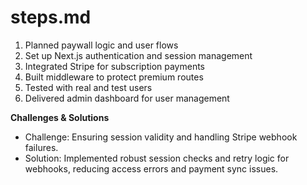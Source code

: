 # steps.md

1. Planned paywall logic and user flows
2. Set up Next.js authentication and session management
3. Integrated Stripe for subscription payments
4. Built middleware to protect premium routes
5. Tested with real and test users
6. Delivered admin dashboard for user management

**Challenges & Solutions**
- Challenge: Ensuring session validity and handling Stripe webhook failures.
- Solution: Implemented robust session checks and retry logic for webhooks, reducing access errors and payment sync issues.
